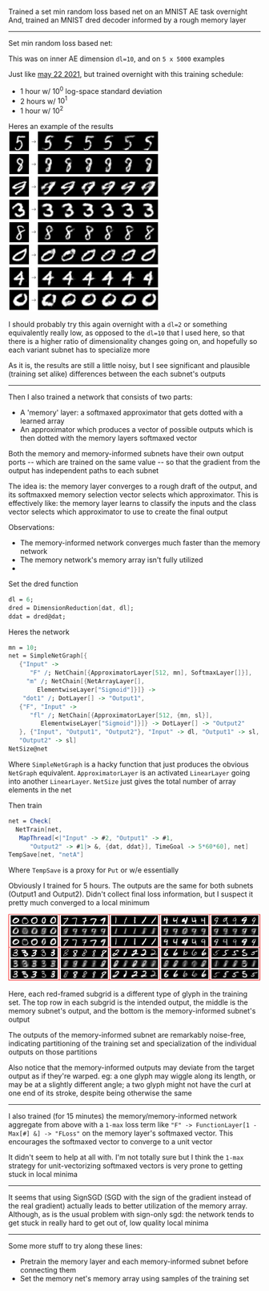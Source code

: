 
Trained a set min random loss based net on an MNIST AE task overnight
And, trained an MNIST dred decoder informed by a rough memory layer

---

Set min random loss based net:

This was on inner AE dimension `dl=10`, and on `5 x 5000` examples

Just like [may 22 2021](may-22-2021.md), but trained overnight with this training schedule:
* 1 hour w/ $10^0$ log-space standard deviation
* 2 hours w/ $10^1$
* 1 hour w/ $10^2$

Heres an example of the results
![](SMRL-MNIST-AE-res-23.jpg)

I should probably try this again overnight with a `dl=2` or something equivalently really low, as opposed to the `dl=10` that I used here, so that there is a higher ratio of dimensionality changes going on, and hopefully so each variant subnet has to specialize more

As it is, the results are still a little noisy, but I see significant and plausible (training set alike) differences between the each subnet's outputs

---

Then I also trained a network that consists of two parts:
* A 'memory' layer: a softmaxed approximator that gets dotted with a learned array
* An approximator which produces a vector of possible outputs which is then dotted with the memory layers softmaxed vector

Both the memory and memory-informed subnets have their own output ports -- which are trained on the same value -- so that the gradient from the output has independent paths to each subnet

The idea is: the memory layer converges to a rough draft of the output, and its softmaxxed memory selection vector selects which approximator. This is effectively like: the memory layer learns to classify the inputs and the class vector selects which approximator to use to create the final output

Observations:
* The memory-informed network converges much faster than the memory network
* The memory network's memory array isn't fully utilized
* 

Set the dred function
```mathematica
dl = 6;
dred = DimensionReduction[dat, dl];
ddat = dred@dat;
```

Heres the network
```mathematica
mn = 10;
net = SimpleNetGraph[{
   {"Input" -> 
      "F" /; NetChain[{ApproximatorLayer[512, mn], SoftmaxLayer[]}], 
     "m" /; NetChain[{NetArrayLayer[], 
        ElementwiseLayer["Sigmoid"]}]} -> 
    "dot1" /; DotLayer[] -> "Output1",
   {"F", "Input" -> 
      "fl" /; NetChain[{ApproximatorLayer[512, {mn, sl}], 
         ElementwiseLayer["Sigmoid"]}]} -> DotLayer[] -> "Output2"
   }, {"Input", "Output1", "Output2"}, "Input" -> dl, "Output1" -> sl,
   "Output2" -> sl]
NetSize@net
```

Where `SimpleNetGraph` is a hacky function that just produces the obvious `NetGraph` equivalent. `ApproximatorLayer` is an activated `LinearLayer` going into another `LinearLayer`. `NetSize` just gives the total number of array elements in the net

Then train
```mathematica
net = Check[
  NetTrain[net, 
   MapThread[<|"Input" -> #2, "Output1" -> #1, 
      "Output2" -> #1|> &, {dat, ddat}], TimeGoal -> 5*60*60], net]
TempSave[net, "netA"]
```

Where `TempSave` is a proxy for `Put` or w/e essentially

Obviously I trained for 5 hours. The outputs are the same for both subnets (Output1 and Output2). Didn't collect final loss information, but I suspect it pretty much converged to a local minimum

![](MNIST-AE-memo-informed-res-23.jpg)

Here, each red-framed subgrid is a different type of glyph in the training set. The top row in each subgrid is the intended output, the middle is the memory subnet's output, and the bottom is the memory-informed subnet's output

The outputs of the memory-informed subnet are remarkably noise-free, indicating partitioning of the training set and specialization of the individual outputs on those partitions

Also notice that the memory-informed outputs may deviate from the target output as if they're warped. eg: a one glyph may wiggle along its length, or may be at a slightly different angle; a two glyph might not have the curl at one end of its stroke, despite being otherwise the same

---

I also trained (for 15 minutes) the memory/memory-informed network aggregate from above with a `1-max` loss term like `"F" -> FunctionLayer[1 - Max[#] &] -> "FLoss"` on the memory layer's softmaxed vector. This encourages the softmaxed vector to converge to a unit vector

It didn't seem to help at all with. I'm not totally sure but I think the `1-max` strategy for unit-vectorizing softmaxed vectors is very prone to getting stuck in local minima

---

It seems that using SignSGD (SGD with the sign of the gradient instead of the real gradient) actually leads to better utilization of the memory array. Although, as is the usual problem with sign-only sgd: the network tends to get stuck in really hard to get out of, low quality local minima

---

Some more stuff to try along these lines:
* Pretrain the memory layer and each memory-informed subnet before connecting them
* Set the memory net's memory array using samples of the training set

